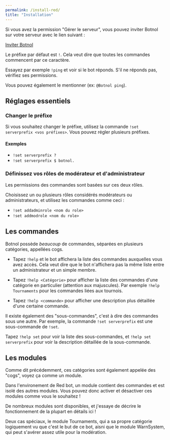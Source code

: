 ```yaml
---
permalink: /install-red/
title: "Installation"
---
```


Si vous avez la permission "Gérer le serveur", vous pouvez inviter Botnol sur votre serveur avec le lien suivant :

<a href="https://discord.com/oauth2/authorize?client_id=612906116451532821&scope=bot&permissions=268692560"
class="btn btn--info btn--large">Inviter Botnol</a>

Le préfixe par défaut est `!`. Cela veut dire que toutes les commandes commencent par ce caractère.

Essayez par exemple `!ping` et voir si le bot réponds. S'il ne réponds pas, vérifiez ses permissions.

Vous pouvez également le mentionner (ex: `@Botnol ping`).

## Réglages essentiels

### Changer le préfixe

Si vous souhaitez changer le préfixe, utilisez la commande `!set serverprefix <vos préfixes>`. Vous pouvez régler plusieurs préfixes.

<div markdown="1" class="notice--success">

<h4 class="no_toc">Exemples</h4>

- `!set serverprefix ?`
- `!set serverprefix $ botnol.`

</div>

### Définissez vos rôles de modérateur et d'administrateur

Les permissions des commandes sont basées sur ces deux rôles.

Choisissez un ou plusieurs rôles considérés modérateurs ou administrateurs, et utilisez les commandes comme ceci :

- `!set addadminrole <nom du role>`
- `!set addmodrole <nom du role>`

## Les commandes

Botnol possède *beaucoup* de commandes, séparées en plusieurs catégories, appellées cogs.

- Tapez `!help` et le bot affichera la liste des commandes auxquelles vous avez accès. Cela veut dire que le bot n'affichera pas la même liste entre un administrateur et un simple membre.

- Tapez `!help <Catégorie>` pour afficher la liste des commandes d'une catégorie en particulier (attention aux majuscules). Par exemple `!help Tournaments` pour les commandes liées aux tournois.

- Tapez `!help <commande>` pour afficher une description plus détaillée d'une certaine commande.

<div markdown="1" class="notice--info">

Il existe également des "sous-commandes", c'est à dire des commandes sous une autre.
Par exemple, la commande `!set serverprefix` est une sous-commande de `!set`.

Tapez `!help set` pour voir la liste des sous-commandes, et `!help set serverprefix` pour voir la description détaillée de la sous-commande.

</div>

## Les modules

Comme dit précédemment, ces catégories sont également appelée des "cogs", voyez ça comme un module.

Dans l'environement de Red bot, un module contient des commandes et est isolé des autres modules. Vous pouvez donc activer et désactiver ces modules comme vous le souhaitez !

De nombreux modules sont disponibles, et j'essaye de décrire le fonctionnement de la plupart en détails ici !

Deux cas spéciaux, le module Tournaments, qui a sa propre catégorie logiquement vu que c'est le but de ce bot, aisni que le module WarnSystem, qui peut s'avérer assez utile pour la modération.
